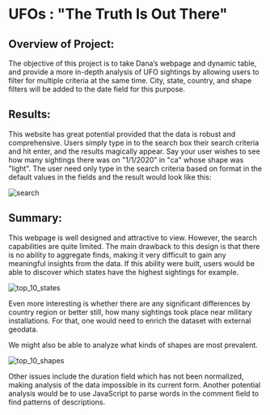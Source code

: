 
# UFOs : "The Truth Is Out There"

## Overview of Project: 
The objective of this project is to take Dana’s webpage and dynamic table, and provide a more in-depth analysis of UFO sightings by allowing users to filter for multiple criteria at the same time. City, state, country, and shape filters will be added to the date field for this purpose.

## Results: 
This website has great potential provided that the data is robust and comprehensive.  Users simply type in to the search box their search criteria and hit enter, and the results magically appear.  Say your user wishes to see how many sightings there was on "1/1/2020" in "ca" whose shape was "light".  The user need only type in the search criteria based on format in the default values in the fields and the result would look like this:

![search](https://user-images.githubusercontent.com/26439642/126041761-489593af-6994-484f-be05-15036f19c574.PNG)



## Summary: 

This webpage is well designed and attractive to view. However, the search capabilities are quite limited.  The main drawback to this design is that there is no ability to aggregate finds, making it very difficult to gain any meaningful insights from the data.  If this ability were built, users would be able to discover which states have the highest sightings for example.

![top_10_states](https://user-images.githubusercontent.com/26439642/126041773-ad648d76-4885-4d81-8366-37cf68b1931c.png)


Even more interesting is whether there are any significant differences by country region or better still, how many sightings took place near military installations.  For that, one would need to enrich the dataset with external geodata.

We might also be able to analyze what kinds of shapes are most prevalent.

![top_10_shapes](https://user-images.githubusercontent.com/26439642/126041784-dd8dbeda-ec20-4d78-bf50-d8bfea542a59.png)

Other issues include the duration field which has not been normalized, making analysis of the data impossible in its current form.  Another potential analysis would be to use JavaScript to parse words in the comment field to find patterns of descriptions.

